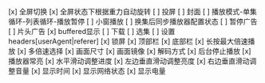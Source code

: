 [x] 全屏切换
[x] 全屏状态下根据重力自动旋转
[ ] 投屏
[ ] 封面
[ ] 播放模式-单集循环-列表循环-播放暂停
[ ] 小窗播放
[ ] 换集后同步播放器配置状态
[ ] 暂停广告
[ ] 片头广告
[x] buffered显示
[ ] 下载
[ ] 选集
[ ] 设置headers[userAgent|referer]
[x] 锁屏
[x] 顶部栏
[x] 底部栏
[x] 长按最大倍速播放
[x] 多倍速选择
[x] 画面尺寸
[x] 画面镜像
[x] 解码方式
[x] 后台停止播放
[x] 播放器常亮
[x] 水平滑动调整进度
[x] 左边垂直滑动调整亮度
[x] 右边垂直滑动调整音量
[x] 显示时间
[x] 显示网络状态
[x] 显示电量